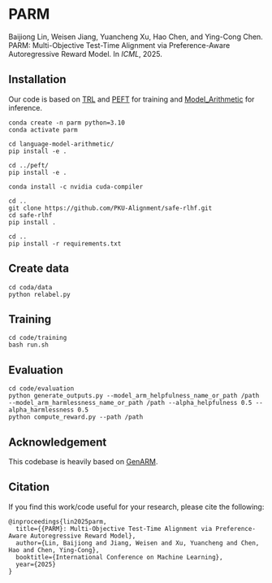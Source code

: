 # PARM 

Baijiong Lin, Weisen Jiang, Yuancheng Xu, Hao Chen, and Ying-Cong Chen. PARM: Multi-Objective Test-Time Alignment via Preference-Aware Autoregressive Reward Model. In *ICML*, 2025.

## Installation
Our code is based on [TRL](https://github.com/huggingface/trl) and [PEFT](https://github.com/huggingface/peft) for training and [Model_Arithmetic](https://github.com/eth-sri/language-model-arithmetic) for inference. 
```
conda create -n parm python=3.10
conda activate parm

cd language-model-arithmetic/
pip install -e .

cd ../peft/
pip install -e .

conda install -c nvidia cuda-compiler

cd ..
git clone https://github.com/PKU-Alignment/safe-rlhf.git
cd safe-rlhf
pip install .

cd ..
pip install -r requirements.txt
```

## Create data
```
cd coda/data
python relabel.py
```

## Training
```
cd code/training
bash run.sh
```

## Evaluation
```
cd code/evaluation
python generate_outputs.py --model_arm_helpfulness_name_or_path /path --model_arm_harmlessness_name_or_path /path --alpha_helpfulness 0.5 --alpha_harmlessness 0.5
python compute_reward.py --path /path
```

## Acknowledgement
This codebase is heavily based on [GenARM](https://github.com/Yuancheng-Xu/GenARM).

## Citation
If you find this work/code useful for your research, please cite the following:
```
@inproceedings{lin2025parm,
  title={{PARM}: Multi-Objective Test-Time Alignment via Preference-Aware Autoregressive Reward Model},
  author={Lin, Baijiong and Jiang, Weisen and Xu, Yuancheng and Chen, Hao and Chen, Ying-Cong},
  booktitle={International Conference on Machine Learning},
  year={2025}
}
```

